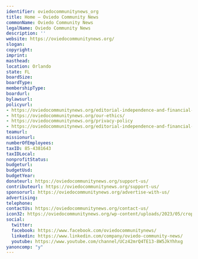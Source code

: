 ```yaml
---
identifier: oviedocommunitynews_org
title: Home – Oviedo Community News
commonName: Oviedo Community News
legalName: Oviedo Community News
description: ''
website: https://oviedocommunitynews.org/
slogan:
copyright:
imprint:
masthead:
location: Orlando
state: FL
boardSize:
boardType:
membershipType:
boardurl:
bylawsurl:
policyurl:
- https://oviedocommunitynews.org/editorial-independence-and-financial-disclosure-policy/
- https://oviedocommunitynews.org/our-ethics/
- https://oviedocommunitynews.org/privacy-policy
- https://oviedocommunitynews.org/editorial-independence-and-financial-disclosure-policy
teamurl:
missionurl:
numberOfEmployees:
taxID: 85-4381643
taxIDLocal:
nonprofitStatus:
budgeturl:
budgetUsd:
budgetYear:
donateurl: https://oviedocommunitynews.org/support-us/
contributeurl: https://oviedocommunitynews.org/support-us/
sponsorurl: https://oviedocommunitynews.org/advertise-with-us/
advertising:
telephone:
contactUs: https://oviedocommunitynews.org/contact-us/
icon32: https://oviedocommunitynews.org/wp-content/uploads/2023/05/cropped-Oviedo-Favicon-32x32.png
social:
  twitter:
  facebook: https://www.facebook.com/oviedocommunitynews/
  linkedin: https://www.linkedin.com/company/oviedo-community-news/
  youtube: https://www.youtube.com/channel/UCz42mrQ4TE13-8W5JkYhhxg
yanoncomp: "y"
---
```

